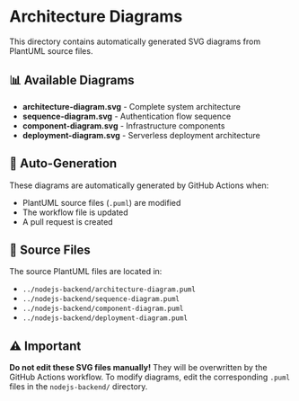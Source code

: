 # Architecture Diagrams

This directory contains automatically generated SVG diagrams from PlantUML source files.

## 📊 Available Diagrams

- **architecture-diagram.svg** - Complete system architecture
- **sequence-diagram.svg** - Authentication flow sequence
- **component-diagram.svg** - Infrastructure components
- **deployment-diagram.svg** - Serverless deployment architecture

## 🔄 Auto-Generation

These diagrams are automatically generated by GitHub Actions when:
- PlantUML source files (`.puml`) are modified
- The workflow file is updated
- A pull request is created

## 📝 Source Files

The source PlantUML files are located in:
- `../nodejs-backend/architecture-diagram.puml`
- `../nodejs-backend/sequence-diagram.puml`
- `../nodejs-backend/component-diagram.puml`
- `../nodejs-backend/deployment-diagram.puml`

## ⚠️ Important

**Do not edit these SVG files manually!** They will be overwritten by the GitHub Actions workflow. To modify diagrams, edit the corresponding `.puml` files in the `nodejs-backend/` directory.
